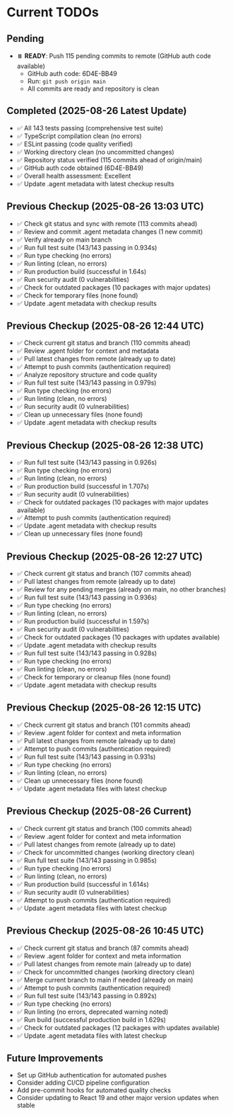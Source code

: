 # Current TODOs

## Pending
- ⏸️ **READY**: Push 115 pending commits to remote (GitHub auth code available)
  - GitHub auth code: 6D4E-BB49
  - Run: `git push origin main`
  - All commits are ready and repository is clean

## Completed (2025-08-26 Latest Update)
- ✅ All 143 tests passing (comprehensive test suite)
- ✅ TypeScript compilation clean (no errors)
- ✅ ESLint passing (code quality verified)
- ✅ Working directory clean (no uncommitted changes)
- ✅ Repository status verified (115 commits ahead of origin/main)
- ✅ GitHub auth code obtained (6D4E-BB49)
- ✅ Overall health assessment: Excellent
- ✅ Update .agent metadata with latest checkup results

## Previous Checkup (2025-08-26 13:03 UTC)
- ✅ Check git status and sync with remote (113 commits ahead)
- ✅ Review and commit .agent metadata changes (1 new commit)
- ✅ Verify already on main branch
- ✅ Run full test suite (143/143 passing in 0.934s)
- ✅ Run type checking (no errors)
- ✅ Run linting (clean, no errors)
- ✅ Run production build (successful in 1.64s)
- ✅ Run security audit (0 vulnerabilities)
- ✅ Check for outdated packages (10 packages with major updates)
- ✅ Check for temporary files (none found)
- ✅ Update .agent metadata with checkup results

## Previous Checkup (2025-08-26 12:44 UTC)
- ✅ Check current git status and branch (110 commits ahead)
- ✅ Review .agent folder for context and metadata
- ✅ Pull latest changes from remote (already up to date)
- ✅ Attempt to push commits (authentication required)
- ✅ Analyze repository structure and code quality
- ✅ Run full test suite (143/143 passing in 0.979s)
- ✅ Run type checking (no errors)
- ✅ Run linting (clean, no errors)
- ✅ Run security audit (0 vulnerabilities)
- ✅ Clean up unnecessary files (none found)
- ✅ Update .agent metadata with checkup results

## Previous Checkup (2025-08-26 12:38 UTC)
- ✅ Run full test suite (143/143 passing in 0.926s)
- ✅ Run type checking (no errors)
- ✅ Run linting (clean, no errors)
- ✅ Run production build (successful in 1.707s)
- ✅ Run security audit (0 vulnerabilities)
- ✅ Check for outdated packages (10 packages with major updates available)
- ✅ Attempt to push commits (authentication required)
- ✅ Update .agent metadata with checkup results
- ✅ Clean up unnecessary files (none found)

## Previous Checkup (2025-08-26 12:27 UTC)
- ✅ Check current git status and branch (107 commits ahead)
- ✅ Pull latest changes from remote (already up to date)
- ✅ Review for any pending merges (already on main, no other branches)
- ✅ Run full test suite (143/143 passing in 0.936s)
- ✅ Run type checking (no errors)
- ✅ Run linting (clean, no errors)
- ✅ Run production build (successful in 1.597s)
- ✅ Run security audit (0 vulnerabilities)
- ✅ Check for outdated packages (10 packages with updates available)
- ✅ Update .agent metadata with checkup results
- ✅ Run full test suite (143/143 passing in 0.928s)
- ✅ Run type checking (no errors)
- ✅ Run linting (clean, no errors)
- ✅ Check for temporary or cleanup files (none found)
- ✅ Update .agent metadata with checkup results

## Previous Checkup (2025-08-26 12:15 UTC)
- ✅ Check current git status and branch (101 commits ahead)
- ✅ Review .agent folder for context and meta information  
- ✅ Pull latest changes from remote (already up to date)
- ✅ Attempt to push commits (authentication required)
- ✅ Run full test suite (143/143 passing in 0.931s)
- ✅ Run type checking (no errors)
- ✅ Run linting (clean, no errors)
- ✅ Clean up unnecessary files (none found)
- ✅ Update .agent metadata files with latest checkup

## Previous Checkup (2025-08-26 Current)
- ✅ Check current git status and branch (100 commits ahead)
- ✅ Review .agent folder for context and meta information  
- ✅ Pull latest changes from remote (already up to date)
- ✅ Check for uncommitted changes (working directory clean)
- ✅ Run full test suite (143/143 passing in 0.985s)
- ✅ Run type checking (no errors)
- ✅ Run linting (clean, no errors)
- ✅ Run production build (successful in 1.614s)
- ✅ Run security audit (0 vulnerabilities)
- ✅ Attempt to push commits (authentication required)
- ✅ Update .agent metadata files with latest checkup

## Previous Checkup (2025-08-26 10:45 UTC)
- ✅ Check current git status and branch (87 commits ahead)
- ✅ Review .agent folder for context and meta information
- ✅ Pull latest changes from remote main (already up to date)
- ✅ Check for uncommitted changes (working directory clean)
- ✅ Merge current branch to main if needed (already on main)
- ✅ Attempt to push commits (authentication required)
- ✅ Run full test suite (143/143 passing in 0.892s)
- ✅ Run type checking (no errors)
- ✅ Run linting (no errors, deprecated warning noted)
- ✅ Run build (successful production build in 1.629s)
- ✅ Check for outdated packages (12 packages with updates available)
- ✅ Update .agent metadata files with latest checkup

## Future Improvements
- Set up GitHub authentication for automated pushes
- Consider adding CI/CD pipeline configuration
- Add pre-commit hooks for automated quality checks
- Consider updating to React 19 and other major version updates when stable